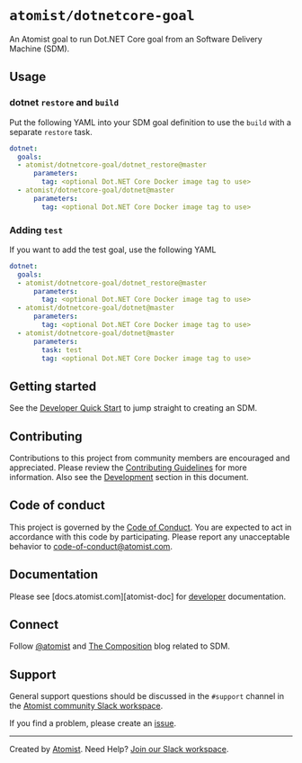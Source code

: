 # `atomist/dotnetcore-goal`

An Atomist goal to run Dot.NET Core goal from an Software Delivery Machine (SDM).

## Usage

### dotnet `restore` and `build`

Put the following YAML into your SDM goal definition to use the `build` with a separate
`restore` task.

```yaml
dotnet:
  goals:
  - atomist/dotnetcore-goal/dotnet_restore@master
      parameters:
        tag: <optional Dot.NET Core Docker image tag to use>
  - atomist/dotnetcore-goal/dotnet@master
      parameters:
        tag: <optional Dot.NET Core Docker image tag to use>
```       

### Adding `test`

If you want to add the test goal, use the following YAML

```yaml
dotnet:
  goals:
  - atomist/dotnetcore-goal/dotnet_restore@master
      parameters:
        tag: <optional Dot.NET Core Docker image tag to use>
  - atomist/dotnetcore-goal/dotnet@master
      parameters:
        tag: <optional Dot.NET Core Docker image tag to use>
  - atomist/dotnetcore-goal/dotnet@master
      parameters:
        task: test
        tag: <optional Dot.NET Core Docker image tag to use>
```       

## Getting started

See the [Developer Quick Start][atomist-quick] to jump straight to
creating an SDM.

[atomist-quick]: https://docs.atomist.com/quick-start/ (Atomist - Developer Quick Start)

## Contributing

Contributions to this project from community members are encouraged
and appreciated. Please review the [Contributing
Guidelines](CONTRIBUTING.md) for more information. Also see the
[Development](#development) section in this document.

## Code of conduct

This project is governed by the [Code of
Conduct](CODE_OF_CONDUCT.md). You are expected to act in accordance
with this code by participating. Please report any unacceptable
behavior to code-of-conduct@atomist.com.

## Documentation

Please see [docs.atomist.com][atomist-doc] for
[developer][atomist-doc-sdm] documentation.

[atomist-doc-sdm]: https://docs.atomist.com/developer/sdm/ (Atomist Documentation - SDM Developer)

## Connect

Follow [@atomist][atomist-twitter] and [The Composition][atomist-blog]
blog related to SDM.

[atomist-twitter]: https://twitter.com/atomist (Atomist on Twitter)
[atomist-blog]: https://the-composition.com/ (The Composition - The Official Atomist Blog)

## Support

General support questions should be discussed in the `#support`
channel in the [Atomist community Slack workspace][slack].

If you find a problem, please create an [issue][].

[issue]: https://github.com/atomist/npm-goal/issues

---

Created by [Atomist][atomist].
Need Help?  [Join our Slack workspace][slack].

[atomist]: https://atomist.com/ (Atomist - How Teams Deliver Software)
[slack]: https://join.atomist.com/ (Atomist Community Slack)
